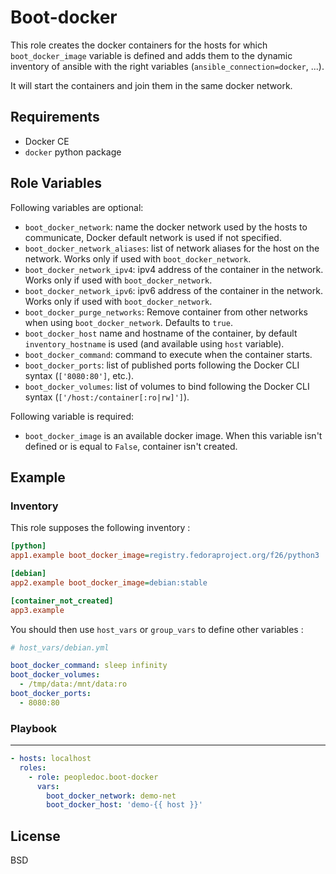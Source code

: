 Boot-docker
==============

This role creates the docker containers for the hosts for which
`boot_docker_image` variable is defined and adds them to the dynamic inventory
of ansible with the right variables (`ansible_connection=docker`, ...).

It will start the containers and join them in the same docker network.

Requirements
------------

* Docker CE
* `docker` python package

Role Variables
--------------

Following variables are optional:
* `boot_docker_network`: name the docker network used by the hosts to
communicate, Docker default network is used if not specified.
* `boot_docker_network_aliases`: list of network aliases for the host
  on the network. Works only if used with `boot_docker_network`.
* `boot_docker_network_ipv4`: ipv4 address of the container in the
  network. Works only if used with `boot_docker_network`.
* `boot_docker_network_ipv6`: ipv6 address of the container in the
  network. Works only if used with `boot_docker_network`.
* `boot_docker_purge_networks`: Remove container from other
  networks when using `boot_docker_network`. Defaults to `true`.
* `boot_docker_host` name and hostname of the container, by default
`inventory_hostname` is used (and available using `host` variable).
* `boot_docker_command`: command to execute when the container starts.
* `boot_docker_ports`: list of published ports following the Docker CLI syntax
  (`['8080:80']`, etc.).
* `boot_docker_volumes`: list of volumes to bind following the Docker CLI syntax
  (`['/host:/container[:ro|rw]']`).

Following variable is required:
* `boot_docker_image` is an available docker image. When this variable isn't
defined or is equal to `False`, container isn't created.

Example
-------

### Inventory

This role supposes the following inventory :

```ini
[python]
app1.example boot_docker_image=registry.fedoraproject.org/f26/python3

[debian]
app2.example boot_docker_image=debian:stable

[container_not_created]
app3.example
```

You should then use `host_vars` or `group_vars` to define other variables :

```yaml
# host_vars/debian.yml

boot_docker_command: sleep infinity
boot_docker_volumes:
  - /tmp/data:/mnt/data:ro
boot_docker_ports:
  - 8080:80
```

### Playbook
------------

```yaml
- hosts: localhost
  roles:
    - role: peopledoc.boot-docker
      vars:
        boot_docker_network: demo-net
        boot_docker_host: 'demo-{{ host }}'
```

License
--------

BSD
